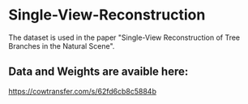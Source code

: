 # Single-View-Reconstruction
The dataset is used in the paper "Single-View Reconstruction of Tree Branches in the Natural Scene".
## Data and Weights are avaible here:
https://cowtransfer.com/s/62fd6cb8c5884b
